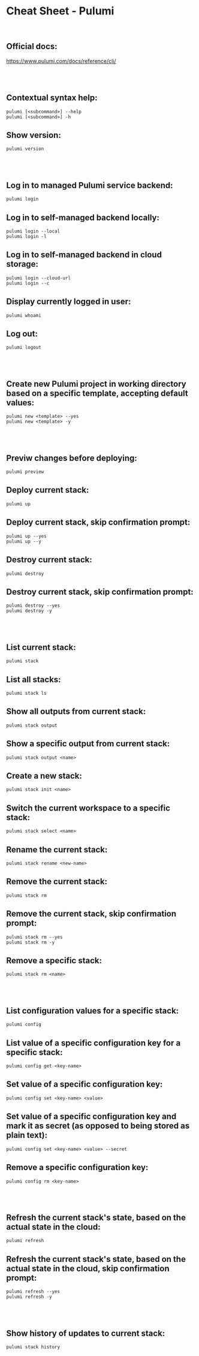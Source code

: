 # Cheat Sheet - Pulumi

<br>

## Official docs:
https://www.pulumi.com/docs/reference/cli/

<br><br>

## Contextual syntax help:
```shell
pulumi [<subcommand>] --help
pulumi [<subcommand>] -h
```

## Show version:
```shell
pulumi version
```

<br><br>

## Log in to managed Pulumi service backend:
```shell
pulumi login
```

## Log in to self-managed backend locally:
```shell
pulumi login --local
pulumi login -l
```

## Log in to self-managed backend in cloud storage:
```shell
pulumi login --cloud-url
pulumi login --c
```

## Display currently logged in user:
```shell
pulumi whoami
```

## Log out:
```shell
pulumi logout
```

<br><br>

## Create new Pulumi project in working directory based on a specific template, accepting default values:
```shell
pulumi new <template> --yes
pulumi new <template> -y
```

<br><br>

## Previw changes before deploying:
```shell
pulumi preview
```

## Deploy current stack:
```shell
pulumi up
```

## Deploy current stack, skip confirmation prompt:
```shell
pulumi up --yes
pulumi up --y
```

## Destroy current stack:
```shell
pulumi destroy
```

## Destroy current stack, skip confirmation prompt:
```shell
pulumi destroy --yes
pulumi destroy -y
```

<br><br>

## List current stack:
```shell
pulumi stack
```

## List all stacks:
```shell
pulumi stack ls
```

## Show all outputs from current stack:
```shell
pulumi stack output
```

## Show a specific output from current stack:
```shell
pulumi stack output <name>
```

## Create a new stack:
```shell
pulumi stack init <name>
```

## Switch the current workspace to a specific stack:
```shell
pulumi stack select <name>
```

## Rename the current stack:
```shell
pulumi stack rename <new-name>
```

## Remove the current stack:
```shell
pulumi stack rm
```

## Remove the current stack, skip confirmation prompt:
```shell
pulumi stack rm --yes
pulumi stack rm -y
```

## Remove a specific stack:
```shell
pulumi stack rm <name>
```

<br><br>

## List configuration values for a specific stack:
```shell
pulumi config
```

## List value of a specific configuration key for a specific stack:
```shell
pulumi config get <key-name>
```

## Set value of a specific configuration key:
```shell
pulumi config set <key-name> <value>
```

## Set value of a specific configuration key and mark it as secret (as opposed to being stored as plain text):
```shell
pulumi config set <key-name> <value> --secret
```

## Remove a specific configuration key:
```shell
pulumi config rm <key-name>
```

<br><br>

## Refresh the current stack's state, based on the actual state in the cloud:
```shell
pulumi refresh
```

## Refresh the current stack's state, based on the actual state in the cloud, skip confirmation prompt:
```shell
pulumi refresh --yes
pulumi refresh -y
```

<br><br>

## Show history of updates to current stack:
```shell
pulumi stack history
```